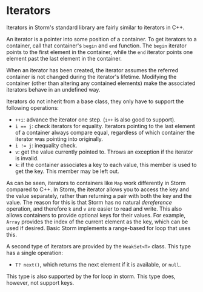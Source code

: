 Iterators
===========

Iterators in Storm's standard library are fairly similar to iterators in C++.

An iterator is a pointer into some position of a container. To get iterators to a container, call
that container's `begin` and `end` function. The `begin` iterator points to the first element in the
container, while the `end` iterator points one element past the last element in the container.

When an iterator has been created, the iterator assumes the referred container is not changed during
the iterator's lifetime. Modifying the container (other than altering any contained elements) make
the associated iterators behave in an undefined way.

Iterators do not inherit from a base class, they only have to support the following operations:

* `++i`: advance the iterator one step. (`i++` is also good to support).
* `i == j`: check iterators for equality. Iterators pointing to the last element of a container always compare equal, regardless of which container the iterator was pointing into originally.
* `i != j`: inequality check.
* `v`: get the value currently pointed to. Throws an exception if the iterator is invalid.
* `k`: if the container associates a key to each value, this member is used to get the key. This member may be left out.

As can be seen, iterators to containers like `Map` work differently in Storm compared to C++. In
Storm, the iterator allows you to access the key and the value separately, rather than returning a
pair with both the key and the value. The reason for this is that Storm has no natural *dereference*
operation, and therefore `k` and `v` are easier to read and write. This also allows containers to
provide optional keys for their values. For example, `Array` provides the index of the current
element as the key, which can be used if desired. Basic Storm implements a range-based for loop that
uses this.

A second type of iterators are provided by the `WeakSet<T>` class. This type has a single operation:

* `T? next()`, which returns the next element if it is available, or `null`.

This type is also supported by the for loop in storm. This type does, however, not support keys.
